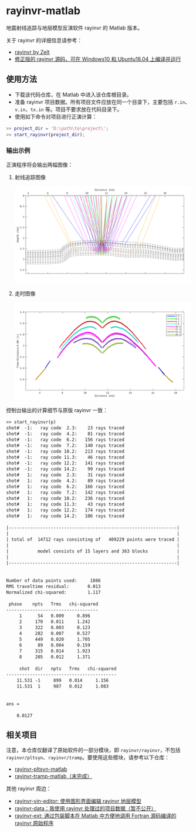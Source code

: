 # rayinvr-matlab

地震射线追踪与地层模型反演软件 rayinvr 的 Matlab 版本。

关于 rayinvr 的详细信息请参考：

- [rayinvr by Zelt](http://terra.rice.edu/department/faculty/zelt/rayinvr.html)
- [修正版的 rayinvr 源码，可在 Windows10 和 Ubuntu18.04 上编译并运行](https://github.com/hzhu212/rayinvr)

## 使用方法

- 下载该代码仓库，在 Matlab 中进入该仓库根目录。
- 准备 rayinvr 项目数据。所有项目文件应放在同一个目录下，主要包括 `r.in`、`v.in`、`tx.in` 等。项目不要求放在代码目录下。
- 使用如下命令对项目进行正演计算：

```matlab
>> project_dir = 'D:\path\to\project\';
>> start_rayinvr(project_dir);
```

### 输出示例

正演程序将会输出两幅图像：

1. 射线追踪图像

    ![ray trace](https://raw.githubusercontent.com/hzhu212/image-store/master/blog/1.png)

2. 走时图像

    ![reduced time](https://raw.githubusercontent.com/hzhu212/image-store/master/blog/2.png)

控制台输出的计算细节与原版 rayinvr 一致：

```
>> start_rayinvr(p)
shot#  -1:   ray code  2.3:    23 rays traced  
shot#  -1:   ray code  4.2:    81 rays traced  
shot#  -1:   ray code  6.2:   156 rays traced  
shot#  -1:   ray code  7.2:   140 rays traced  
shot#  -1:   ray code 10.2:   213 rays traced  
shot#  -1:   ray code 11.3:    46 rays traced  
shot#  -1:   ray code 12.2:   141 rays traced  
shot#  -1:   ray code 14.2:    99 rays traced  
shot#   1:   ray code  2.3:    31 rays traced  
shot#   1:   ray code  4.2:    89 rays traced  
shot#   1:   ray code  6.2:   166 rays traced  
shot#   1:   ray code  7.2:   142 rays traced  
shot#   1:   ray code 10.2:   236 rays traced  
shot#   1:   ray code 11.3:    43 rays traced  
shot#   1:   ray code 12.2:   174 rays traced  
shot#   1:   ray code 14.2:   106 rays traced  

|----------------------------------------------------------------|
|                                                                |
| total of  14712 rays consisting of   409229 points were traced |
|                                                                |
|           model consists of 15 layers and 363 blocks           |
|                                                                |
|----------------------------------------------------------------|

 
Number of data points used:     1886
RMS traveltime residual:       0.013
Normalized chi-squared:        1.117
 
 phase    npts   Trms   chi-squared
-----------------------------------
     1      54   0.009     0.896
     2     170   0.011     1.242
     3     322   0.003     0.123
     4     282   0.007     0.527
     5     449   0.020     1.705
     6      89   0.004     0.159
     7     315   0.014     1.923
     8     205   0.012     1.371
 
     shot  dir   npts   Trms   chi-squared
------------------------------------------
    11.531 -1     899   0.014     1.156
    11.531  1     987   0.012     1.083
 

ans =

    0.0127

```

## 相关项目

注意，本仓库仅翻译了原始软件的一部分模块，即 `rayinvr/rayinvr`，不包括 `rayinvr/pltsyn`、`rayinvr/tramp`。要使用这些模块，请参考以下仓库：

- [rayinvr-pltsyn-matlab](https://github.com/hzhu212/rayinvr-pltsyn-matlab)
- [rayinvr-tramp-matlab（未完成）](https://github.com/hzhu212/rayinvr-tramp-matlab)

其他 rayinvr 周边：

- [rayinvr-vin-editor: 使用图形界面编辑 rayinvr 地层模型](https://github.com/hzhu212/rayinvr-v.in-editor)
- [rayinvr-data：我使用 rayinvr 处理过的项目数据（暂不公开）](https://github.com/hzhu212/rayinvr-data)
- [rayinvr-ext: 通过包装脚本在 Matlab 中方便地调用 Fortran 源码编译的 rayinvr 原始程序](https://github.com/hzhu212/rayinvr-ext)
